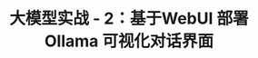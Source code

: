 ---
layout: post
title: 大模型实战 - 2：基于WebUI 部署Ollama 可视化对话界面
categories: 人工智能与大模型
tags: ollama 大模型 docker windows 千问 
---